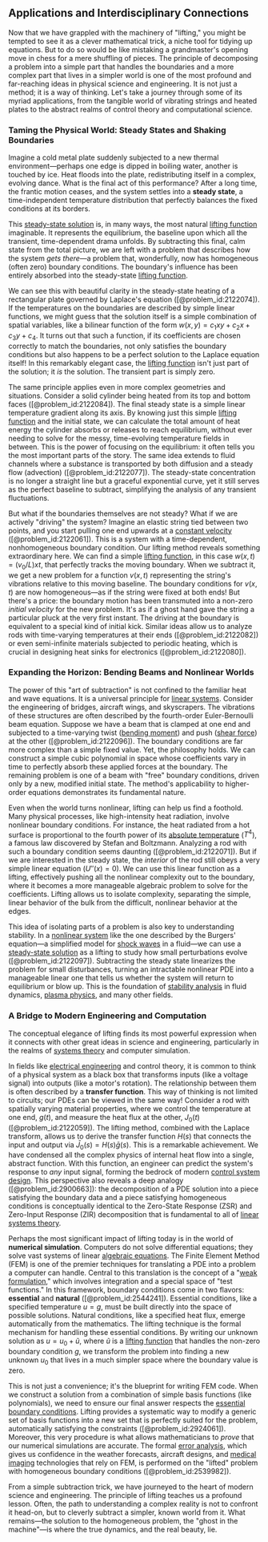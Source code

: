 ## Applications and Interdisciplinary Connections

Now that we have grappled with the machinery of "lifting," you might be tempted to see it as a clever mathematical trick, a niche tool for tidying up equations. But to do so would be like mistaking a grandmaster's opening move in chess for a mere shuffling of pieces. The principle of decomposing a problem into a simple part that handles the boundaries and a more complex part that lives in a simpler world is one of the most profound and far-reaching ideas in physical science and engineering. It is not just a method; it is a way of thinking. Let's take a journey through some of its myriad applications, from the tangible world of vibrating strings and heated plates to the abstract realms of control theory and computational science.

### Taming the Physical World: Steady States and Shaking Boundaries

Imagine a cold metal plate suddenly subjected to a new thermal environment—perhaps one edge is dipped in boiling water, another is touched by ice. Heat floods into the plate, redistributing itself in a complex, evolving dance. What is the final act of this performance? After a long time, the frantic motion ceases, and the system settles into a **steady state**, a time-independent temperature distribution that perfectly balances the fixed conditions at its borders.

This [steady-state solution](@article_id:275621) is, in many ways, the most natural [lifting function](@article_id:175215) imaginable. It represents the equilibrium, the baseline upon which all the transient, time-dependent drama unfolds. By subtracting this final, calm state from the total picture, we are left with a problem that describes how the system *gets there*—a problem that, wonderfully, now has homogeneous (often zero) boundary conditions. The boundary's influence has been entirely absorbed into the steady-state [lifting function](@article_id:175215).

We can see this with beautiful clarity in the steady-state heating of a rectangular plate governed by Laplace's equation ([@problem_id:2122074]). If the temperatures on the boundaries are described by simple linear functions, we might guess that the solution itself is a simple combination of spatial variables, like a bilinear function of the form $w(x,y) = c_1xy + c_2x + c_3y + c_4$. It turns out that such a function, if its coefficients are chosen correctly to match the boundaries, not only satisfies the boundary conditions but also happens to be a perfect solution to the Laplace equation itself! In this remarkably elegant case, the [lifting function](@article_id:175215) isn't just part of the solution; it *is* the solution. The transient part is simply zero.

The same principle applies even in more complex geometries and situations. Consider a solid cylinder being heated from its top and bottom faces ([@problem_id:2122084]). The final steady state is a simple linear temperature gradient along its axis. By knowing just this simple [lifting function](@article_id:175215) and the initial state, we can calculate the total amount of heat energy the cylinder absorbs or releases to reach equilibrium, without ever needing to solve for the messy, time-evolving temperature fields in between. This is the power of focusing on the equilibrium: it often tells you the most important parts of the story. The same idea extends to fluid channels where a substance is transported by both diffusion and a steady flow (advection) ([@problem_id:2122077]). The steady-state concentration is no longer a straight line but a graceful exponential curve, yet it still serves as the perfect baseline to subtract, simplifying the analysis of any transient fluctuations.

But what if the boundaries themselves are not steady? What if we are actively "driving" the system? Imagine an elastic string tied between two points, and you start pulling one end upwards at a [constant velocity](@article_id:170188) ([@problem_id:2122061]). This is a system with a time-dependent, nonhomogeneous boundary condition. Our lifting method reveals something extraordinary here. We can find a simple [lifting function](@article_id:175215), in this case $w(x,t) = (v_0/L)xt$, that perfectly tracks the moving boundary. When we subtract it, we get a new problem for a function $v(x,t)$ representing the string's vibrations relative to this moving baseline. The boundary conditions for $v(x,t)$ are now homogeneous—as if the string were fixed at both ends! But there's a price: the boundary motion has been transmuted into a non-zero *initial velocity* for the new problem. It's as if a ghost hand gave the string a particular pluck at the very first instant. The driving at the boundary is equivalent to a special kind of initial kick. Similar ideas allow us to analyze rods with time-varying temperatures at their ends ([@problem_id:2122082]) or even semi-infinite materials subjected to periodic heating, which is crucial in designing heat sinks for electronics ([@problem_id:2122080]).

### Expanding the Horizon: Bending Beams and Nonlinear Worlds

The power of this "art of subtraction" is not confined to the familiar heat and wave equations. It is a universal principle for [linear systems](@article_id:147356). Consider the engineering of bridges, aircraft wings, and skyscrapers. The vibrations of these structures are often described by the fourth-order Euler-Bernoulli beam equation. Suppose we have a beam that is clamped at one end and subjected to a time-varying twist ([bending moment](@article_id:175454)) and push ([shear force](@article_id:172140)) at the other ([@problem_id:2122096]). The boundary conditions are far more complex than a simple fixed value. Yet, the philosophy holds. We can construct a simple cubic polynomial in space whose coefficients vary in time to perfectly absorb these applied forces at the boundary. The remaining problem is one of a beam with "free" boundary conditions, driven only by a new, modified initial state. The method's applicability to higher-order equations demonstrates its fundamental nature.

Even when the world turns nonlinear, lifting can help us find a foothold. Many physical processes, like high-intensity heat radiation, involve nonlinear boundary conditions. For instance, the heat radiated from a hot surface is proportional to the fourth power of its [absolute temperature](@article_id:144193) ($T^4$), a famous law discovered by Stefan and Boltzmann. Analyzing a rod with such a boundary condition seems daunting ([@problem_id:2122071]). But if we are interested in the steady state, the *interior* of the rod still obeys a very simple linear equation ($U''(x)=0$). We can use this linear function as a lifting, effectively pushing all the nonlinear complexity out to the boundary, where it becomes a more manageable algebraic problem to solve for the coefficients. Lifting allows us to isolate complexity, separating the simple, linear behavior of the bulk from the difficult, nonlinear behavior at the edges.

This idea of isolating parts of a problem is also key to understanding stability. In a [nonlinear system](@article_id:162210) like the one described by the Burgers' equation—a simplified model for [shock waves](@article_id:141910) in a fluid—we can use a [steady-state solution](@article_id:275621) as a lifting to study how small perturbations evolve ([@problem_id:2122097]). Subtracting the steady state linearizes the problem for small disturbances, turning an intractable nonlinear PDE into a manageable linear one that tells us whether the system will return to equilibrium or blow up. This is the foundation of [stability analysis](@article_id:143583) in fluid dynamics, [plasma physics](@article_id:138657), and many other fields.

### A Bridge to Modern Engineering and Computation

The conceptual elegance of lifting finds its most powerful expression when it connects with other great ideas in science and engineering, particularly in the realms of [systems theory](@article_id:265379) and computer simulation.

In fields like [electrical engineering](@article_id:262068) and control theory, it is common to think of a physical system as a black box that transforms inputs (like a voltage signal) into outputs (like a motor's rotation). The relationship between them is often described by a **transfer function**. This way of thinking is not limited to circuits; our PDEs can be viewed in the same way! Consider a rod with spatially varying material properties, where we control the temperature at one end, $g(t)$, and measure the heat flux at the other, $J_0(t)$ ([@problem_id:2122059]). The lifting method, combined with the Laplace transform, allows us to derive the transfer function $H(s)$ that connects the input and output via $\bar{J}_0(s) = H(s)\bar{g}(s)$. This is a remarkable achievement. We have condensed all the complex physics of internal heat flow into a single, abstract function. With this function, an engineer can predict the system's response to *any* input signal, forming the bedrock of modern [control system design](@article_id:261508). This perspective also reveals a deep analogy ([@problem_id:2900663]): the decomposition of a PDE solution into a piece satisfying the boundary data and a piece satisfying homogeneous conditions is conceptually identical to the Zero-State Response (ZSR) and Zero-Input Response (ZIR) decomposition that is fundamental to all of [linear systems theory](@article_id:172331).

Perhaps the most significant impact of lifting today is in the world of **numerical simulation**. Computers do not solve differential equations; they solve vast systems of linear [algebraic equations](@article_id:272171). The Finite Element Method (FEM) is one of the premier techniques for translating a PDE into a problem a computer can handle. Central to this translation is the concept of a "[weak formulation](@article_id:142403)," which involves integration and a special space of "test functions."
In this framework, boundary conditions come in two flavors: **essential** and **natural** ([@problem_id:2544241]). Essential conditions, like a specified temperature $u=g$, must be built directly into the space of possible solutions. Natural conditions, like a specified heat flux, emerge automatically from the mathematics. The lifting technique is the formal mechanism for handling these essential conditions. By writing our unknown solution as $u = u_0 + \tilde{u}$, where $\tilde{u}$ is a [lifting function](@article_id:175215) that handles the non-zero boundary condition $g$, we transform the problem into finding a new unknown $u_0$ that lives in a much simpler space where the boundary value is zero.

This is not just a convenience; it's the blueprint for writing FEM code. When we construct a solution from a combination of simple basis functions (like polynomials), we need to ensure our final answer respects the [essential boundary conditions](@article_id:173030). Lifting provides a systematic way to modify a generic set of basis functions into a new set that is perfectly suited for the problem, automatically satisfying the constraints ([@problem_id:2924061]). Moreover, this very procedure is what allows mathematicians to *prove* that our numerical simulations are accurate. The formal [error analysis](@article_id:141983), which gives us confidence in the weather forecasts, aircraft designs, and [medical imaging](@article_id:269155) technologies that rely on FEM, is performed on the "lifted" problem with homogeneous boundary conditions ([@problem_id:2539982]).

From a simple subtraction trick, we have journeyed to the heart of modern science and engineering. The principle of lifting teaches us a profound lesson. Often, the path to understanding a complex reality is not to confront it head-on, but to cleverly subtract a simpler, known world from it. What remains—the solution to the homogeneous problem, the "ghost in the machine"—is where the true dynamics, and the real beauty, lie.